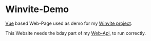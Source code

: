 # Winvite-Demo
[Vue](https://vuejs.org/) based Web-Page used as demo for my [Winvite project](https://github.com/EliasSchaut/winvite).

This Website needs the bday part of my [Web-Api](https://github.com/EliasSchaut/Web-Api), to run correctly.

